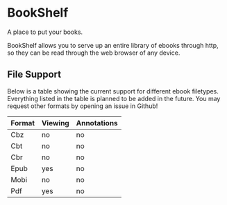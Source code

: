 # BookShelf

A place to put your books.

BookShelf allows you to serve up an entire library of ebooks through http, so they can be read through the web browser of any device.

## File Support

Below is a table showing the current support for different ebook filetypes.
Everything listed in the table is planned to be added in the future.
You may request other formats by opening an issue in Github!

Format | Viewing | Annotations
-------|---------|------------
Cbz    | no      | no
Cbt    | no      | no
Cbr    | no      | no
Epub   | yes     | no
Mobi   | no      | no
Pdf    | yes     | no

